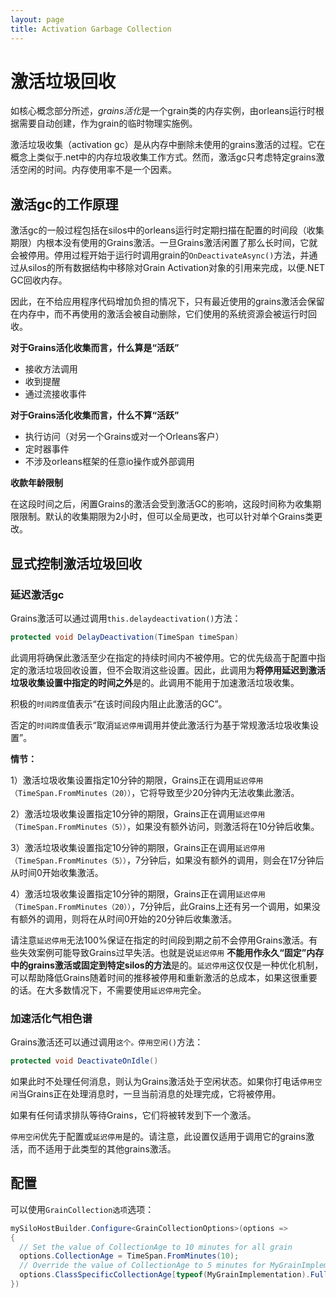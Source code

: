 ```yaml
---
layout: page
title: Activation Garbage Collection
---
```


# 激活垃圾回收

如核心概念部分所述，*grains活化*是一个grain类的内存实例，由orleans运行时根据需要自动创建，作为grain的临时物理实施例。

激活垃圾收集（activation gc）是从内存中删除未使用的grains激活的过程。它在概念上类似于.net中的内存垃圾收集工作方式。然而，激活gc只考虑特定grains激活空闲的时间。内存使用率不是一个因素。

## 激活gc的工作原理

激活gc的一般过程包括在silos中的orleans运行时定期扫描在配置的时间段（收集期限）内根本没有使用的Grains激活。一旦Grains激活闲置了那么长时间，它就会被停用。停用过程开始于运行时调用grain的`OnDeactivateAsync()`方法，并通过从silos的所有数据结构中移除对Grain Activation对象的引用来完成，以便.NET GC回收内存。

因此，在不给应用程序代码增加负担的情况下，只有最近使用的grains激活会保留在内存中，而不再使用的激活会被自动删除，它们使用的系统资源会被运行时回收。

**对于Grains活化收集而言，什么算是“活跃”**

-   接收方法调用
-   收到提醒
-   通过流接收事件

**对于Grains活化收集而言，什么不算“活跃”**

-   执行访问（对另一个Grains或对一个Orleans客户）
-   定时器事件
-   不涉及orleans框架的任意io操作或外部调用

**收款年龄限制**

在这段时间之后，闲置Grains的激活会受到激活GC的影响，这段时间称为收集期限限制。默认的收集期限为2小时，但可以全局更改，也可以针对单个Grains类更改。

## 显式控制激活垃圾回收

### 延迟激活gc

Grains激活可以通过调用`this.delaydeactivation()`方法：

```csharp
protected void DelayDeactivation(TimeSpan timeSpan)
```

此调用将确保此激活至少在指定的持续时间内不被停用。它的优先级高于配置中指定的激活垃圾回收设置，但不会取消这些设置。因此，此调用为**将停用延迟到激活垃圾收集设置中指定的时间之外**是的。此调用不能用于加速激活垃圾收集。

积极的`时间跨度`值表示“在该时间段内阻止此激活的GC”。

否定的`时间跨度`值表示“取消`延迟停用`调用并使此激活行为基于常规激活垃圾收集设置”。

**情节：**

1）激活垃圾收集设置指定10分钟的期限，Grains正在调用`延迟停用（TimeSpan.FromMinutes（20））`，它将导致至少20分钟内无法收集此激活。

2）激活垃圾收集设置指定10分钟的期限，Grains正在调用`延迟停用（TimeSpan.FromMinutes（5））`，如果没有额外访问，则激活将在10分钟后收集。

3）激活垃圾收集设置指定10分钟的期限，Grains正在调用`延迟停用（TimeSpan.FromMinutes（5））`，7分钟后，如果没有额外的调用，则会在17分钟后从时间0开始收集激活。

4）激活垃圾收集设置指定10分钟的期限，Grains正在调用`延迟停用（TimeSpan.FromMinutes（20））`，7分钟后，此Grains上还有另一个调用，如果没有额外的调用，则将在从时间0开始的20分钟后收集激活。

请注意`延迟停用`无法100%保证在指定的时间段到期之前不会停用Grains激活。有些失效案例可能导致Grains过早失活。也就是说`延迟停用` **不能用作永久“固定”内存中的grains激活或固定到特定silos的方法**是的。`延迟停用`这仅仅是一种优化机制，可以帮助降低Grains随着时间的推移被停用和重新激活的总成本，如果这很重要的话。在大多数情况下，不需要使用`延迟停用`完全。

### 加速活化气相色谱

Grains激活还可以通过调用`这个。停用空闲()`方法：

```csharp
protected void DeactivateOnIdle()
```

如果此时不处理任何消息，则认为Grains激活处于空闲状态。如果你打电话`停用空闲`当Grains正在处理消息时，一旦当前消息的处理完成，它将被停用。

如果有任何请求排队等待Grains，它们将被转发到下一个激活。

`停用空闲`优先于配置或`延迟停用`是的。请注意，此设置仅适用于调用它的grains激活，而不适用于此类型的其他grains激活。

## 配置

可以使用`GrainCollection选项`选项：

```csharp
mySiloHostBuilder.Configure<GrainCollectionOptions>(options =>
{
  // Set the value of CollectionAge to 10 minutes for all grain
  options.CollectionAge = TimeSpan.FromMinutes(10);
  // Override the value of CollectionAge to 5 minutes for MyGrainImplementation
  options.ClassSpecificCollectionAge[typeof(MyGrainImplementation).FullName] = TimeSpan.FromMinutes(5);
})
```
